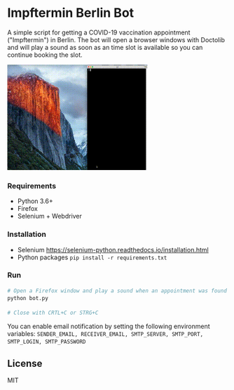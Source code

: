 # Impftermin Berlin Bot

A simple script for getting a COVID-19 vaccination appointment ("Impftermin") in Berlin.
The bot will open a browser windows with Doctolib and will play a sound as soon as an time slot is available so you can continue booking the slot.

![Example](https://github.com/malteos/covid-vaccination-appointment/raw/master/demo.gif)

### Requirements
- Python 3.6+
- Firefox
- Selenium + Webdriver

### Installation

- Selenium https://selenium-python.readthedocs.io/installation.html
- Python packages `pip install -r requirements.txt`


### Run
```bash
# Open a Firefox window and play a sound when an appointment was found
python bot.py

# Close with CRTL+C or STRG+C
```

You can enable email notification by setting the following environment variables: `SENDER_EMAIL, RECEIVER_EMAIL, SMTP_SERVER, SMTP_PORT, SMTP_LOGIN, SMTP_PASSWORD`

## License

MIT
